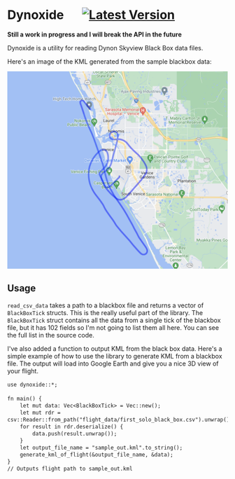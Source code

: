 # Dynoxide &emsp; [![Latest Version]][crates.io]

[Latest Version]: https://img.shields.io/crates/v/circadian_tools.svg
[crates.io]: https://crates.io/crates/circadian\_tools

**Still a work in progress and I will break the API in the future**

Dynoxide is a utility for reading Dynon Skyview Black Box data files.

Here's an image of the KML generated from the sample blackbox data:

![KML](sample_out_visualized.png)

## Usage

`read_csv_data` takes a path to a blackbox file and returns a vector of `BlackBoxTick` structs. This is the really useful part of the library. The `BlackBoxTick` struct contains all the data from a single tick of the blackbox file, but it has 102 fields so I'm not going to list them all here. You can see the full list in the source code.


I've also added a function to output KML from the black box data. Here's a simple example of how to use the library to generate KML from a blackbox file. The output will load into Google Earth and give you a nice 3D view of your flight.

```
use dynoxide::*;

fn main() {
    let mut data: Vec<BlackBoxTick> = Vec::new();
    let mut rdr = csv::Reader::from_path("flight_data/first_solo_black_box.csv").unwrap();
    for result in rdr.deserialize() {
        data.push(result.unwrap());
    }
    let output_file_name = "sample_out.kml".to_string();
    generate_kml_of_flight(&output_file_name, &data);
}
// Outputs flight path to sample_out.kml
```

